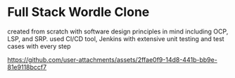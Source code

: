 # Full Stack Wordle Clone
created from scratch with software design principles in mind including OCP, LSP, and SRP.
used CI/CD tool, Jenkins
with extensive unit testing and test cases with every step


https://github.com/user-attachments/assets/2ffae0f9-14d8-441b-bb9e-81e9118bccf7

